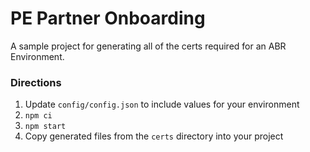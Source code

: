 # PE Partner Onboarding

A sample project for generating all of the certs required for an ABR Environment.

### Directions

1. Update `config/config.json` to include values for your environment
2. `npm ci`
3. `npm start`
4. Copy generated files from the `certs` directory into your project
